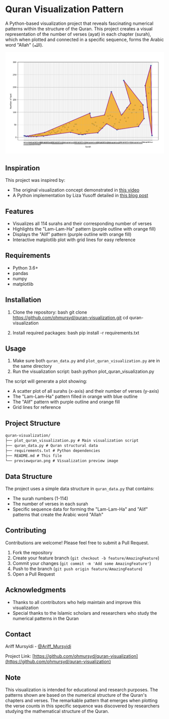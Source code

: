 # Quran Visualization Pattern

A Python-based visualization project that reveals fascinating numerical patterns within the structure of the Quran. This project creates a visual representation of the number of verses (ayat) in each chapter (surah), which when plotted and connected in a specific sequence, forms the Arabic word "Allah" (الله).

![Quran Visualization](previewquran.png)

## Inspiration

This project was inspired by:
- The original visualization concept demonstrated in [this video](https://www.youtube.com/watch?v=8-YBqmxJMx8)
- A Python implementation by Liza Yusoff detailed in [this blog post](https://signocessing.wordpress.com/2020/01/15/python-plot-of-number-of-ayat-in-surah-from-the-quran/)

## Features

- Visualizes all 114 surahs and their corresponding number of verses
- Highlights the "Lam-Lam-Ha" pattern (purple outline with orange fill)
- Displays the "Alif" pattern (purple outline with orange fill)
- Interactive matplotlib plot with grid lines for easy reference

## Requirements

- Python 3.6+
- pandas
- numpy
- matplotlib

## Installation

1. Clone the repository: 
bash
git clone https://github.com/ohmursyd/quran-visualization.git
cd quran-visualization

2. Install required packages:
bash
pip install -r requirements.txt

## Usage

1. Make sure both `quran_data.py` and `plot_quran_visualization.py` are in the same directory
2. Run the visualization script:
bash
python plot_quran_visualization.py

The script will generate a plot showing:
- A scatter plot of all surahs (x-axis) and their number of verses (y-axis)
- The "Lam-Lam-Ha" pattern filled in orange with blue outline
- The "Alif" pattern with purple outline and orange fill
- Grid lines for reference

## Project Structure

    quran-visualization/
    ├── plot_quran_visualization.py # Main visualization script
    ├── quran_data.py # Quran structural data
    ├── requirements.txt # Python dependencies
    ├── README.md # This file
    └── previewquran.png # Visualization preview image

## Data Structure

The project uses a simple data structure in `quran_data.py` that contains:
- The surah numbers (1-114)
- The number of verses in each surah
- Specific sequence data for forming the "Lam-Lam-Ha" and "Alif" patterns that create the Arabic word "Allah"

## Contributing

Contributions are welcome! Please feel free to submit a Pull Request.

1. Fork the repository
2. Create your feature branch (`git checkout -b feature/AmazingFeature`)
3. Commit your changes (`git commit -m 'Add some AmazingFeature'`)
4. Push to the branch (`git push origin feature/AmazingFeature`)
5. Open a Pull Request


## Acknowledgments

- Thanks to all contributors who help maintain and improve this visualization
- Special thanks to the Islamic scholars and researchers who study the numerical patterns in the Quran

## Contact

Ariff Mursyidi - [@Ariff_Mursyidi](https://t.me/Ariff_Mursyidi)

Project Link: [https://github.com/ohmursyd/quran-visualization](https://github.com/ohmursyd/quran-visualization)

## Note

This visualization is intended for educational and research purposes. The patterns shown are based on the numerical structure of the Quran's chapters and verses. The remarkable pattern that emerges when plotting the verse counts in this specific sequence was discovered by researchers studying the mathematical structure of the Quran.